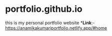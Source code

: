 # portfolio.github.io
this is my personal portfolio website
***Link**:-
https://anamikakumariportfolio.netlify.app/#home
